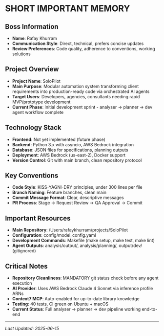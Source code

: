 # SHORT IMPORTANT MEMORY

## Boss Information
- **Name**: Rafay Khurram
- **Communication Style**: Direct, technical, prefers concise updates
- **Review Preferences**: Code quality, adherence to conventions, working solutions

## Project Overview
- **Project Name**: SoloPilot
- **Main Purpose**: Modular automation system transforming client requirements into production-ready code via orchestrated AI agents
- **Target Users**: Developers, agencies, consultants needing rapid MVP/prototype development
- **Current Phase**: Initial development sprint - analyser → planner → dev agent workflow complete

## Technology Stack
- **Frontend**: Not yet implemented (future phase)
- **Backend**: Python 3.x with asyncio, AWS Bedrock integration
- **Database**: JSON files for specifications, planning outputs
- **Deployment**: AWS Bedrock (us-east-2), Docker support
- **Version Control**: Git with main branch, clean repository protocol

## Key Conventions
- **Code Style**: KISS-YAGNI-DRY principles, under 300 lines per file
- **Branch Naming**: Feature branches, clean main
- **Commit Message Format**: Clear, descriptive messages
- **PR Process**: Stage → Request Review → QA Approval → Commit

## Important Resources
- **Main Repository**: /Users/rafaykhurram/projects/SoloPilot
- **Configuration**: config/model_config.yaml
- **Development Commands**: Makefile (make setup, make test, make lint)
- **Agent Outputs**: analysis/output/, analysis/planning/, output/dev/ (gitignored)

## Critical Notes
- **Repository Cleanliness**: MANDATORY git status check before any agent execution
- **AI Provider**: Uses AWS Bedrock Claude 4 Sonnet via inference profile ARNs
- **Context7 MCP**: Auto-enabled for up-to-date library knowledge
- **Testing**: 40 tests, CI green on Ubuntu + macOS
- **Current Status**: Full analyser → planner → dev pipeline working end-to-end

---
*Last Updated: 2025-06-15*